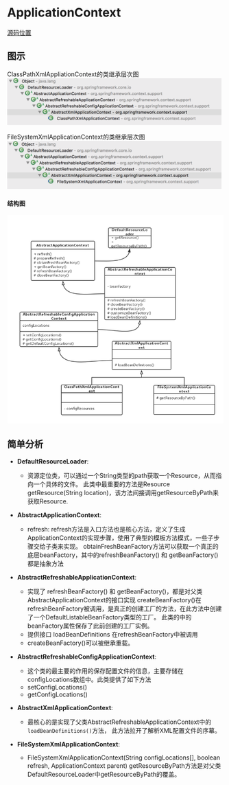 # ApplicationContext

[源码位置][code]


## 图示
ClassPathXmlAppliationContext的类继承层次图  
<img src="https://github.com/jaiminpan/misc-image/blob/master/memo/ClassPathXmlAppliationContext.png" width="500">

FileSystemXmlApplicationContext的类继承层次图  
<img src="https://github.com/jaiminpan/misc-image/blob/master/memo/FileSystemXmlAppliationContext.png" width="500">


#### 结构图
<img src="https://github.com/jaiminpan/misc-image/blob/master/memo/Class%20Diagram.png" width="600">

## 简单分析
* __DefaultResourceLoader__: 
  * 资源定位类，可以通过一个String类型的path获取一个Resource，从而指向一个具体的文件。
此类中最重要的方法是Resource getResource(String location)，该方法间接调用getResourceByPath来获取Resource.

* __AbstractApplicationContext__: 
  * refresh: refresh方法是入口方法也是核心方法，定义了生成ApplicationContext的实现步骤，使用了典型的模板方法模式，一些子步骤交给子类来实现。
obtainFreshBeanFactory方法可以获取一个真正的底层beanFactory，其中的refreshBeanFactory() 和 getBeanFactory()都是抽象方法

* __AbstractRefreshableApplicationContext__: 
  * 实现了 refreshBeanFactory() 和 getBeanFactory()，都是对父类AbstractApplicationContext的接口实现
createBeanFactory()在refreshBeanFactory被调用，是真正的创建工厂的方法，在此方法中创建了一个DefaultListableBeanFactory类型的工厂。
此类的中的beanFactory属性保存了此前创建的工厂实例。
  * 提供接口 loadBeanDefinitions 在refreshBeanFactory中被调用
  * createBeanFactory()可以被继承重载。

* __AbstractRefreshableConfigApplicationContext__:
  * 这个类的最主要的作用的保存配置文件的信息，主要存储在configLocations数组中。此类提供了如下方法
  * setConfigLocations()
  * getConfigLocations()

* __AbstractXmlApplicationContext__: 
  * 最核心的是实现了父类AbstractRefreshableApplicationContext中的`loadBeanDefinitions()`方法，
此方法拉开了解析XML配置文件的序幕。

* __FileSystemXmlApplicationContext__: 
  *  FileSystemXmlApplicationContext(String configLocations[], boolean refresh, ApplicationContext parent)
getResourceByPath方法是对父类DefaultResourceLoader中getResourceByPath的覆盖。


[code]: https://github.com/spring-projects/spring-framework/blob/master/spring-context/src/main/java/org/springframework/context/support/AbstractApplicationContext.java
